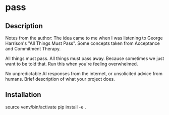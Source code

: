 # pass

## Description
Notes from the author: 
The idea came to me when I was listening to George Harrison's "All Things Must Pass". Some concepts taken from 
Acceptance and Commitment Therapy.

All things must pass. All things must pass away. Because sometimes we just want to be told that.
Run this when you're feeling overwhelmed. 

No unpredictable AI responses from the internet, or unsolicited advice from humans.
Brief description of what your project does.

## Installation
source venv/bin/activate
pip install -e .